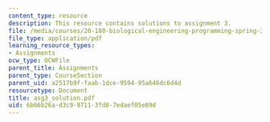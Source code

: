 ```yaml
---
content_type: resource
description: This resource contains solutions to assignment 3.
file: /media/courses/20-180-biological-engineering-programming-spring-2006/6b66b26ad3c997113fd87edaef05e89d_asg3_solution.pdf
file_type: application/pdf
learning_resource_types:
- Assignments
ocw_type: OCWFile
parent_title: Assignments
parent_type: CourseSection
parent_uid: a2517b9f-faab-1dce-9594-95a646dc6d4d
resourcetype: Document
title: asg3_solution.pdf
uid: 6b66b26a-d3c9-9711-3fd8-7edaef05e89d
---
```

